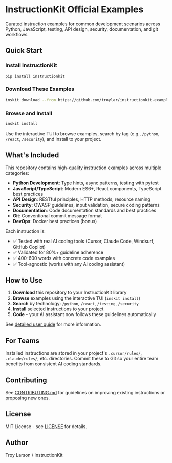 # InstructionKit Official Examples

Curated instruction examples for common development scenarios across Python, JavaScript, testing, API design, security, documentation, and git workflows.

## Quick Start

### Install InstructionKit

```bash
pip install instructionkit
```

### Download These Examples

```bash
inskit download --from https://github.com/troylar/instructionkit-examples
```

### Browse and Install

```bash
inskit install
```

Use the interactive TUI to browse examples, search by tag (e.g., `/python`, `/react`, `/security`), and install to your project.

## What's Included

This repository contains high-quality instruction examples across multiple categories:

- **Python Development**: Type hints, async patterns, testing with pytest
- **JavaScript/TypeScript**: Modern ES6+, React components, TypeScript best practices
- **API Design**: RESTful principles, HTTP methods, resource naming
- **Security**: OWASP guidelines, input validation, secure coding patterns
- **Documentation**: Code documentation standards and best practices
- **Git**: Conventional commit message format
- **DevOps**: Docker best practices (bonus)

Each instruction is:
- ✅ Tested with real AI coding tools (Cursor, Claude Code, Windsurf, GitHub Copilot)
- ✅ Validated for 80%+ guideline adherence
- ✅ 400-600 words with concrete code examples
- ✅ Tool-agnostic (works with any AI coding assistant)

## How to Use

1. **Download** this repository to your InstructionKit library
2. **Browse** examples using the interactive TUI (`inskit install`)
3. **Search** by technology: `/python`, `/react`, `/testing`, `/security`
4. **Install** selected instructions to your project
5. **Code** - your AI assistant now follows these guidelines automatically

See [detailed user guide](docs/user-guide.md) for more information.

## For Teams

Installed instructions are stored in your project's `.cursor/rules/`, `.claude/rules/`, etc. directories. Commit these to Git so your entire team benefits from consistent AI coding standards.

## Contributing

See [CONTRIBUTING.md](CONTRIBUTING.md) for guidelines on improving existing instructions or proposing new ones.

## License

MIT License - see [LICENSE](LICENSE) for details.

## Author

Troy Larson / InstructionKit

